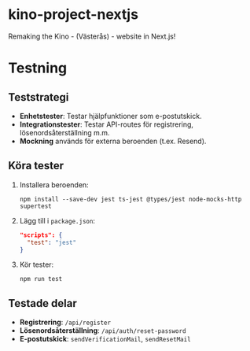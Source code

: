 # kino-project-nextjs
Remaking the Kino - (Västerås) - website in Next.js!

# Testning

## Teststrategi

- **Enhetstester**: Testar hjälpfunktioner som e-postutskick.
- **Integrationstester**: Testar API-routes för registrering, lösenordsåterställning m.m.
- **Mockning** används för externa beroenden (t.ex. Resend).

## Köra tester

1. Installera beroenden:
   ```
   npm install --save-dev jest ts-jest @types/jest node-mocks-http supertest
   ```

2. Lägg till i `package.json`:
   ```json
   "scripts": {
     "test": "jest"
   }
   ```

3. Kör tester:
   ```
   npm run test
   ```

## Testade delar

- **Registrering**: `/api/register`
- **Lösenordsåterställning**: `/api/auth/reset-password`
- **E-postutskick**: `sendVerificationMail`, `sendResetMail`
